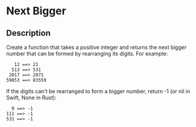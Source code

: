 # Next Bigger

## Description

Create a function that takes a positive integer and returns the next bigger number that can be formed by rearranging its digits. For example:

```plaintext
   12 ==> 21
  513 ==> 531
 2017 ==> 2071
59853 ==> 83559
```

If the digits can't be rearranged to form a bigger number, return -1 (or nil in Swift, None in Rust):

```plaintext
  9 ==> -1
111 ==> -1
531 ==> -1
```

